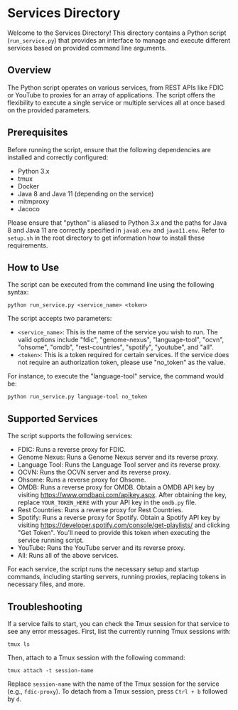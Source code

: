 # Services Directory

Welcome to the Services Directory! This directory contains a Python script (`run_service.py`) that provides an interface to manage and execute different services based on provided command line arguments.

## Overview

The Python script operates on various services, from REST APIs like FDIC or YouTube to proxies for an array of applications. The script offers the flexibility to execute a single service or multiple services all at once based on the provided parameters.

## Prerequisites

Before running the script, ensure that the following dependencies are installed and correctly configured:

- Python 3.x
- tmux
- Docker
- Java 8 and Java 11 (depending on the service)
- mitmproxy
- Jacoco

Please ensure that "python" is aliased to Python 3.x and the paths for Java 8 and Java 11 are correctly specified in `java8.env` and `java11.env`. Refer to `setup.sh` in the root directory to get information how to install these requirements.

## How to Use

The script can be executed from the command line using the following syntax:

```
python run_service.py <service_name> <token>
```

The script accepts two parameters:

- `<service_name>`: This is the name of the service you wish to run. The valid options include "fdic", "genome-nexus", "language-tool", "ocvn", "ohsome", "omdb", "rest-countries", "spotify", "youtube", and "all".
- `<token>`: This is a token required for certain services. If the service does not require an authorization token, please use "no_token" as the value.

For instance, to execute the "language-tool" service, the command would be:

```
python run_service.py language-tool no_token
```

## Supported Services

The script supports the following services:

- FDIC: Runs a reverse proxy for FDIC.
- Genome Nexus: Runs a Genome Nexus server and its reverse proxy.
- Language Tool: Runs the Language Tool server and its reverse proxy.
- OCVN: Runs the OCVN server and its reverse proxy.
- Ohsome: Runs a reverse proxy for Ohsome.
- OMDB: Runs a reverse proxy for OMDB. Obtain a OMDB API key by visiting https://www.omdbapi.com/apikey.aspx. After obtaining the key, replace `YOUR_TOKEN_HERE` with your API key in the `omdb.py` file.
- Rest Countries: Runs a reverse proxy for Rest Countries.
- Spotify: Runs a reverse proxy for Spotify. Obtain a Spotify API key by visiting https://developer.spotify.com/console/get-playlists/ and clicking "Get Token". You'll need to provide this token when executing the service running script.
- YouTube: Runs the YouTube server and its reverse proxy.
- All: Runs all of the above services.

For each service, the script runs the necessary setup and startup commands, including starting servers, running proxies, replacing tokens in necessary files, and more.

## Troubleshooting

If a service fails to start, you can check the Tmux session for that service to see any error messages. First, list the currently running Tmux sessions with:

```
tmux ls
```

Then, attach to a Tmux session with the following command:

```
tmux attach -t session-name
```

Replace `session-name` with the name of the Tmux session for the service (e.g., `fdic-proxy`). To detach from a Tmux session, press `Ctrl + b` followed by `d`.
